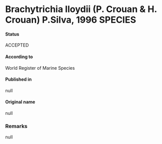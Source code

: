# Brachytrichia lloydii (P. Crouan & H. Crouan) P.Silva, 1996 SPECIES

#### Status
ACCEPTED

#### According to
World Register of Marine Species

#### Published in
null

#### Original name
null

### Remarks
null